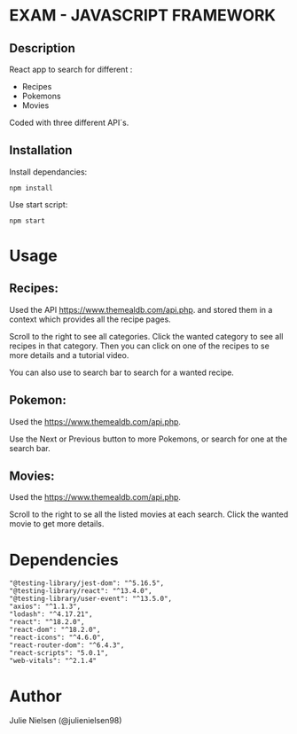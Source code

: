 # EXAM - JAVASCRIPT FRAMEWORK

## Description

React app to search for different :

- Recipes
- Pokemons
- Movies

Coded with three different API´s.

## Installation

Install dependancies:

```
npm install
```

Use start script:

```
npm start
```

# Usage

## Recipes:

Used the API https://www.themealdb.com/api.php. and stored them in a context which provides all the recipe pages.

Scroll to the right to see all categories. Click the wanted category to see all recipes in that category. Then you can click on one of the recipes to se more details and a tutorial video.

You can also use to search bar to search for a wanted recipe.

## Pokemon:

Used the https://www.themealdb.com/api.php.

Use the Next or Previous button to more Pokemons, or search for one at the search bar.

## Movies:

Used the https://www.themealdb.com/api.php.

Scroll to the right to se all the listed movies at each search. Click the wanted movie to get more details.

# Dependencies

    "@testing-library/jest-dom": "^5.16.5",
    "@testing-library/react": "^13.4.0",
    "@testing-library/user-event": "^13.5.0",
    "axios": "^1.1.3",
    "lodash": "^4.17.21",
    "react": "^18.2.0",
    "react-dom": "^18.2.0",
    "react-icons": "^4.6.0",
    "react-router-dom": "^6.4.3",
    "react-scripts": "5.0.1",
    "web-vitals": "^2.1.4"

# Author

Julie Nielsen (@julienielsen98)
